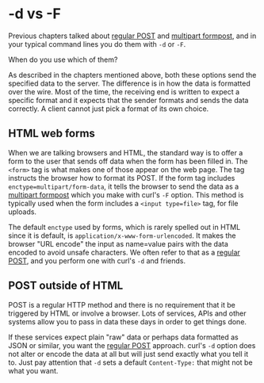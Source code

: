 # -d vs -F

Previous chapters talked about [regular POST](post.md) and
[multipart formpost](multipart.md), and in your typical command lines you do
them with `-d` or `-F`.

When do you use which of them?

As described in the chapters mentioned above, both these options send the
specified data to the server. The difference is in how the data is
formatted over the wire. Most of the time, the receiving end is written to
expect a specific format and it expects that the sender formats and sends the
data correctly. A client cannot just pick a format of its own choice.

## HTML web forms

When we are talking browsers and HTML, the standard way is to offer a form to
the user that sends off data when the form has been filled in. The `<form>`
tag is what makes one of those appear on the web page. The tag instructs the
browser how to format its POST. If the form tag includes
`enctype=multipart/form-data`, it tells the browser to send the data as a
[multipart formpost](multipart.md) which you make with curl's `-F`
option. This method is typically used when the form includes a `<input
type=file>` tag, for file uploads.

The default `enctype` used by forms, which is rarely spelled out in HTML since
it is default, is `application/x-www-form-urlencoded`. It makes the browser
"URL encode" the input as name=value pairs with the data encoded to avoid
unsafe characters. We often refer to that as a [regular POST](post.md),
and you perform one with curl's `-d` and friends.

## POST outside of HTML

POST is a regular HTTP method and there is no requirement that it be
triggered by HTML or involve a browser. Lots of services, APIs and other systems
allow you to pass in data these days in order to get things done.

If these services expect plain "raw" data or perhaps data formatted as JSON or
similar, you want the [regular POST](post.md) approach. curl's `-d` option
does not alter or encode the data at all but will just send exactly what you
tell it to. Just pay attention that `-d` sets a default `Content-Type:` that
might not be what you want.
